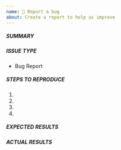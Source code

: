```yaml
---
name: 🐛 Report a bug
about: Create a report to help us improve 
---
```


##### SUMMARY

##### ISSUE TYPE
- Bug Report

##### STEPS TO REPRODUCE

1.
2.
3.
4.

##### EXPECTED RESULTS


##### ACTUAL RESULTS


